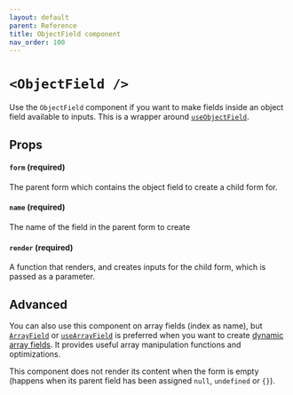 ```yaml
---
layout: default
parent: Reference
title: ObjectField component
nav_order: 100
---
```


# `<ObjectField />`

Use the `ObjectField` component if you want to make fields inside an object field available to inputs. This is a wrapper around [`useObjectField`](/typed-react-form/reference/useObjectField).

## Props

#### `form` (required)

The parent form which contains the object field to create a child form for.

#### `name` (required)

The name of the field in the parent form to create

#### `render` (required)

A function that renders, and creates inputs for the child form, which is passed as a parameter.

## Advanced

You can also use this component on array fields (index as name), but [`ArrayField`](/typed-react-form/reference/ArrayField) or [`useArrayField`](/typed-react-form/reference/useArrayField) is preferred when you want to create [dynamic array fields](/typed-react-form/advanced/Array-fields). It provides useful array manipulation functions and optimizations.

This component does not render its content when the form is empty (happens when its parent field has been assigned `null`, `undefined` or `{}`).

